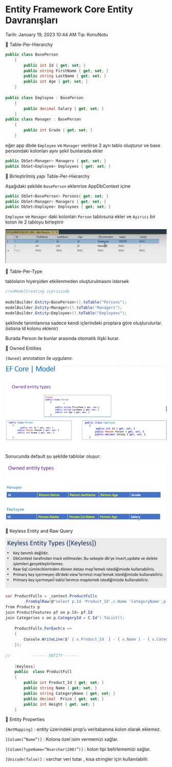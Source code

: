 # Entity Framework Core Entity Davranışları

Tarih: January 19, 2023 10:44 AM
Tip: KonuNotu

<aside>
🌟 Table-Per-Hierarchy

</aside>

```csharp
public class BasePerson
    {
        public int Id { get; set; }
        public string FirstName { get; set; }
        public string LastName { get; set; }
        public int Age { get; set; }
    }

public class Employee : BasePerson
    {
        public decimal Salary { get; set; }
    }
public class Manager : BasePerson
    {
        public int Grade { get; set; }
    }
```

eğer app dbde `Employee` ve `Manager`  verilirse 2 ayrı tablo oluşturur ve base persondaki kolonları aynı şekil bunlarada ekler

```csharp
public DbSet<Manager> Managers { get; set; }
public DbSet<Employee> Employees { get; set; }
```

<aside>
🌟 Birleştirilmiş yapı  Table-Per-Hierarchy

</aside>

Aşağıdaki şekilde `BasePerson` eklenrise AppDbContext içine 

```csharp
public DbSet<BasePerson> Persons{ get; set; }
public DbSet<Manager> Managers { get; set; }
public DbSet<Employee> Employees { get; set; }
```

`Employee` ve `Manager`  daki kolonları `Person` tablosuna ekler ve `Ayırıcı` bir kolon ile 2 tabloyu birleştirir

![ss1.png](Entity%20Framework%20Core%20Entity%20Davran%C4%B1s%CC%A7lar%C4%B1%20fcdd6e680fe548a6bfc0fd1b5e4ac88a/ss1.png)

<aside>
🌟 Table-Per-Type

</aside>

tabloların hiyerşiden etkilenmeden oluşturulmasını istersek 

```csharp
//onModelCreating içerisinde

modelBuilder.Entity<BasePerson>().toTable("Persons");
modelBuilder.Entity<Manager>().toTable("Managers");
modelBuilder.Entity<Employee>().toTable("Employees");
```

şeklinde tanımlanırsa sadece kendi içlerindeki  proplara göre oluşturulurlar.(istisna Id kolonu eklenir)

Burada Person ile bunlar arasında otomatik ilişki kurar.

<aside>
🌟 Owned Entities

</aside>

`[Owned]` annotation ile uygulanır.

![ss2.png](Entity%20Framework%20Core%20Entity%20Davran%C4%B1s%CC%A7lar%C4%B1%20fcdd6e680fe548a6bfc0fd1b5e4ac88a/ss2.png)

Sonucunda default şu şekilde tablolar oluşur:

![ss3.png](Entity%20Framework%20Core%20Entity%20Davran%C4%B1s%CC%A7lar%C4%B1%20fcdd6e680fe548a6bfc0fd1b5e4ac88a/ss3.png)

<aside>
🌟 Keyless Entity and Raw Query

</aside>

![ss1.png](Entity%20Framework%20Core%20Entity%20Davran%C4%B1s%CC%A7lar%C4%B1%20fcdd6e680fe548a6bfc0fd1b5e4ac88a/ss1%201.png)

```csharp
var ProductFulls = _context.ProductFulls
        .FromSqlRaw(@"select p.Id 'Product_Id',c.Name 'CategoryName',p.Name,p.Price,pf.Height
from Products p 
join ProductFeatures pf on p.Id= pf.Id
join Categories c on p.CategoryId = C.Id").ToList();

    ProductFulls.ForEach(x =>
    {
        Console.WriteLine($" { x.Product_Id  } - { x.Name } - { x.CategoryName}");
    });

//          ------ ENTITY ------

    [Keyless]
    public  class ProductFull
    {
        public int Product_Id { get; set; }
        public string Name { get; set; }
        public string CategoryName { get; set; }
        public decimal  Price { get; set; }
        public int Height { get; set; }
    }
```

<aside>
🌟 Entity Properties

</aside>

`[NotMapping]` : entity üzerindeki prop’u veritabanına kolon olarak eklemez.

`[Column(”Name”)]`  :  Kolona özel isim vermemizi sağlar.

`[Column(TypeName=”Nvarchar(200)”)]` : kolon tipi belirlememizi sağlar.

`[Unicode(false)]`  :  varchar veri tutar , kısa stringler için kullanılabilir.
